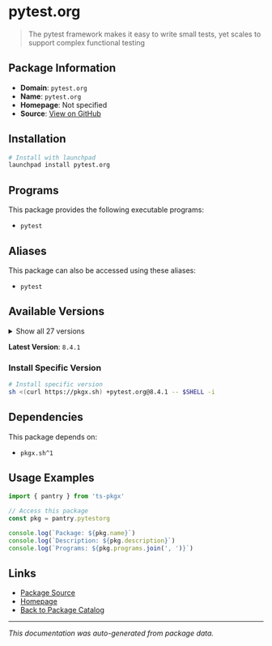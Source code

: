 # pytest.org

> The pytest framework makes it easy to write small tests, yet scales to support complex functional testing

## Package Information

- **Domain**: `pytest.org`
- **Name**: `pytest.org`
- **Homepage**: Not specified
- **Source**: [View on GitHub](https://github.com/pkgxdev/pantry/tree/main/projects/pytest.org/package.yml)

## Installation

```bash
# Install with launchpad
launchpad install pytest.org
```

## Programs

This package provides the following executable programs:

- `pytest`

## Aliases

This package can also be accessed using these aliases:

- `pytest`

## Available Versions

<details>
<summary>Show all 27 versions</summary>

- `8.4.1`, `8.4.0`, `8.3.5`, `8.3.4`, `8.3.3`
- `8.3.2`, `8.3.1`, `8.3.0`, `8.2.2`, `8.2.1`
- `8.2.0`, `8.1.2`, `8.1.1`, `8.1.0`, `8.0.2`
- `8.0.1`, `8.0.0`, `7.4.4`, `7.4.3`, `7.4.2`
- `7.4.1`, `7.4.0`, `7.3.2`, `7.3.1`, `7.3.0`
- `7.2.2`, `7.1.0`

</details>

**Latest Version**: `8.4.1`

### Install Specific Version

```bash
# Install specific version
sh <(curl https://pkgx.sh) +pytest.org@8.4.1 -- $SHELL -i
```

## Dependencies

This package depends on:

- `pkgx.sh^1`

## Usage Examples

```typescript
import { pantry } from 'ts-pkgx'

// Access this package
const pkg = pantry.pytestorg

console.log(`Package: ${pkg.name}`)
console.log(`Description: ${pkg.description}`)
console.log(`Programs: ${pkg.programs.join(', ')}`)
```

## Links

- [Package Source](https://github.com/pkgxdev/pantry/tree/main/projects/pytest.org/package.yml)
- [Homepage](#)
- [Back to Package Catalog](../package-catalog.md)

---

*This documentation was auto-generated from package data.*
